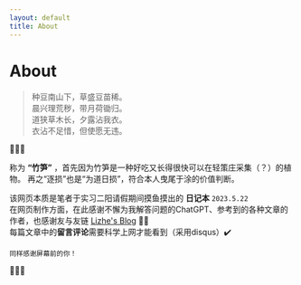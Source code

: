 ```yaml
---
layout: default
title: About
---
```

<h1>About</h1>

> 种豆南山下，草盛豆苗稀。<br>晨兴理荒秽，带月荷锄归。<br>道狭草木长，夕露沾我衣。<br>衣沾不足惜，但使愿无违。

   🎍🎍🎍


称为 **“竹笋”** ，首先因为竹笋是一种好吃又长得很快可以在轻策庄采集（？）的植物。
再之“逐损”也是“为道日损”，符合本人曳尾于涂的价值判断。

该网页本质是笔者于实习二阳请假期间摸鱼摸出的 **日记本** ``2023.5.22`` <br> 
在网页制作方面，在此感谢不懈为我解答问题的ChatGPT、参考到的各种文章的作者，也感谢友与友链 [Lizhe's Blog](https://lizhening.github.io/) 🙇‍♀️ <br>
每篇文章中的**留言评论**需要科学上网才能看到（采用disqus）✔️

``同样感谢屏幕前的你！``

🫡🫡🫡